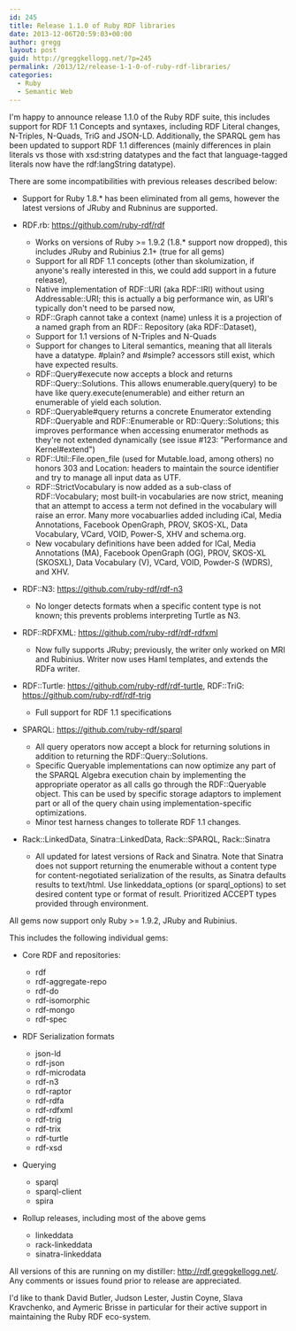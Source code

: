 ```yaml
---
id: 245
title: Release 1.1.0 of Ruby RDF libraries
date: 2013-12-06T20:59:03+00:00
author: gregg
layout: post
guid: http://greggkellogg.net/?p=245
permalink: /2013/12/release-1-1-0-of-ruby-rdf-libraries/
categories:
  - Ruby
  - Semantic Web
---
```

I'm happy to announce release 1.1.0 of the Ruby RDF suite, this includes support for RDF 1.1 Concepts and syntaxes, including RDF Literal changes, N-Triples, N-Quads, TriG and JSON-LD. Additionally, the SPARQL gem has been updated to support RDF 1.1 differences (mainly differences in plain literals vs those with xsd:string datatypes and the fact that language-tagged literals now have the rdf:langString datatype).

There are some incompatibilities with previous releases described below:

  * Support for Ruby 1.8.* has been eliminated from all gems, however the latest versions of JRuby and Rubninus are supported.

  * RDF.rb: <https://github.com/ruby-rdf/rdf>
    
      * Works on versions of Ruby >= 1.9.2 (1.8.* support now dropped), this includes JRuby and Rubinius 2.1+ (true for all gems)
      * Support for all RDF 1.1 concepts (other than skolumization, if anyone's really interested in this, we could add support in a future release),
      * Native implementation of RDF::URI (aka RDF::IRI) without using Addressable::URI; this is actually a big performance win, as URI's typically don't need to be parsed now,
      * RDF::Graph cannot take a context (name) unless it is a projection of a named graph from an RDF:: Repository (aka RDF::Dataset),
      * Support for 1.1 versions of N-Triples and N-Quads
      * Support for changes to Literal semantics, meaning that all literals have a datatype. #plain? and #simple? accessors still exist, which have expected results.
      * RDF::Query#execute now accepts a block and returns RDF::Query::Solutions. This allows enumerable.query(query) to be have like query.execute(enumerable) and either return an enumerable of yield each solution.
      * RDF::Queryable#query returns a concrete Enumerator extending RDF::Queryable and RDF::Enumerable or RD::Query::Solutions; this improves performance when accessing enumerator methods as they're not extended dynamically (see issue #123: "Performance and Kernel#extend")
      * RDF::Util::File.open_file (used for Mutable.load, among others) no honors 303 and Location: headers to maintain the source identifier and try to manage all input data as UTF.
      * RDF::StrictVocabulary is now added as a sub-class of RDF::Vocabulary; most built-in vocabularies are now strict, meaning that an attempt to access a term not defined in the vocabulary will raise an error. Many more vocabuarlies added including iCal, Media Annotations, Facebook OpenGraph, PROV, SKOS-XL, Data Vocabulary, VCard, VOID, Power-S, XHV and schema.org.
      * New vocabulary definitions have been added for ICal, Media Annotations (MA), Facebook OpenGraph (OG), PROV, SKOS-XL (SKOSXL), Data Vocabulary (V), VCard, VOID, Powder-S (WDRS), and XHV.

  * RDF::N3: <https://github.com/ruby-rdf/rdf-n3>
    
      * No longer detects formats when a specific content type is not known; this prevents problems interpreting Turtle as N3.

  * RDF::RDFXML: <https://github.com/ruby-rdf/rdf-rdfxml>
    
      * Now fully supports JRuby; previously, the writer only worked on MRI and Rubinius. Writer now uses Haml templates, and extends the RDFa writer.

  * RDF::Turtle: <https://github.com/ruby-rdf/rdf-turtle>, RDF::TriG: <https://github.com/ruby-rdf/rdf-trig>
    
      * Full support for RDF 1.1 specifications

  * SPARQL: <https://github.com/ruby-rdf/sparql>
    
      * All query operators now accept a block for returning solutions in addition to returning the RDF::Query::Solutions.
      * Specific Queryable implementations can now optimize any part of the SPARQL Algebra execution chain by implementing the appropriate operator as all calls go through the RDF::Queryable object. This can be used by specific storage adaptors to implement part or all of the query chain using implementation-specific optimizations.
      * Minor test harness changes to tollerate RDF 1.1 changes.

  * Rack::LinkedData, Sinatra::LinkedData, Rack::SPARQL, Rack::Sinatra
    
      * All updated for latest versions of Rack and Sinatra. Note that Sinatra does not support returning the enumerable without a content type for content-negotiated serialization of the results, as Sinatra defaults results to text/html. Use linkeddata\_options (or sparql\_options) to set desired content type or format of result. Prioritized ACCEPT types provided through environment.

All gems now support only Ruby >= 1.9.2, JRuby and Rubinius.

This includes the following individual gems:

  * Core RDF and repositories:
    
      * rdf
      * rdf-aggregate-repo
      * rdf-do
      * rdf-isomorphic
      * rdf-mongo
      * rdf-spec

  * RDF Serialization formats
    
      * json-ld
      * rdf-json
      * rdf-microdata
      * rdf-n3
      * rdf-raptor
      * rdf-rdfa
      * rdf-rdfxml
      * rdf-trig
      * rdf-trix
      * rdf-turtle
      * rdf-xsd

  * Querying
    
      * sparql
      * sparql-client
      * spira

  * Rollup releases, including most of the above gems
    
      * linkeddata
      * rack-linkeddata
      * sinatra-linkeddata

All versions of this are running on my distiller: <http://rdf.greggkellogg.net/>. Any comments or issues found prior to release are appreciated.

I'd like to thank David Butler, Judson Lester, Justin Coyne, Slava Kravchenko, and Aymeric Brisse in particular for their active support in maintaining the Ruby RDF eco-system.